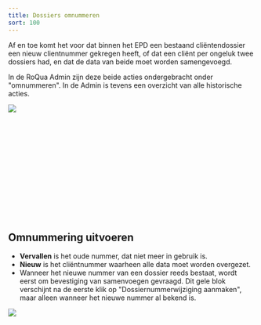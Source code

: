 ```yaml
---
title: Dossiers omnummeren
sort: 100
---
```


Af en toe komt het voor dat binnen het EPD een bestaand cliëntendossier een nieuw clientnummer gekregen heeft, of dat een cliënt per ongeluk twee dossiers had, en dat de data van beide moet worden samengevoegd.

In de RoQua Admin zijn deze beide acties ondergebracht onder "omnummeren". In de Admin is tevens een overzicht van alle historische acties.

<div style="height: 230px; overflow: hidden">
  <img src="/rom_manual/assets/images/screenshots/admin_dossier_epd_id_changes_index.png" />
</div>

## Omnummering uitvoeren


<ul>
  <li><strong>Vervallen</strong> is het oude nummer, dat niet meer in gebruik is.</li>
  <li><strong>Nieuw</strong> is het cliëntnummer waarheen alle data moet worden overgezet.</li>
  <li>Wanneer het nieuwe nummer van een dossier reeds bestaat, wordt eerst om bevestiging van samenvoegen gevraagd. Dit gele blok verschijnt na de eerste klik op "Dossiernummerwijziging aanmaken", maar alleen wanneer het nieuwe nummer al bekend is.</li>
</ul>

<img src="/rom_manual/assets/images/screenshots/admin_dossier_epd_id_changes_merge_confirmation.png" />
